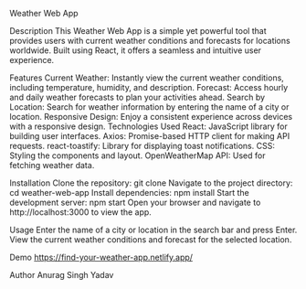Weather Web App

Description
This Weather Web App is a simple yet powerful tool that provides users with current weather conditions and forecasts for locations worldwide. Built using React, it offers a seamless and intuitive user experience.

Features
Current Weather: Instantly view the current weather conditions, including temperature, humidity, and description.
Forecast: Access hourly and daily weather forecasts to plan your activities ahead.
Search by Location: Search for weather information by entering the name of a city or location.
Responsive Design: Enjoy a consistent experience across devices with a responsive design.
Technologies Used
React: JavaScript library for building user interfaces.
Axios: Promise-based HTTP client for making API requests.
react-toastify: Library for displaying toast notifications.
CSS: Styling the components and layout.
OpenWeatherMap API: Used for fetching weather data.


Installation
Clone the repository:
git clone <repository-url>
Navigate to the project directory:
cd weather-web-app
Install dependencies:
npm install
Start the development server:
npm start
Open your browser and navigate to http://localhost:3000 to view the app.

Usage
Enter the name of a city or location in the search bar and press Enter.
View the current weather conditions and forecast for the selected location.


Demo
https://find-your-weather-app.netlify.app/

Author
Anurag Singh Yadav

